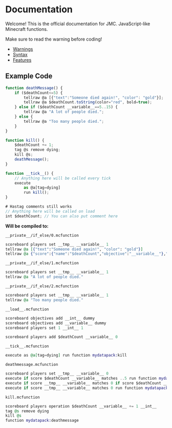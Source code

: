 # Documentation

Welcome! This is the official documentation for JMC.
JavaScript-like Minecraft functions.

Make sure to read the warning before coding!

- [Warnings](warnings.md)
- [Syntax](syntax.md)
- [Features](features.md)

## Example Code

```javascript
function deathMessage() {
    if ($deathCount<=5) {
        tellraw @a [{"text":"Someone died again!", "color": "gold"}];
        tellraw @a $deathCount.toString(color="red", bold=true);
    } else if ($deathCount __variable__==5..15) {
        tellraw @a "A lot of people died.";
    } else {
        tellraw @a "Too many people died.";
    }
}

function kill() {
    $deathCount += 1;
    tag @s remove dying;
    kill @s;
    deathMessage();
}

function __tick__() {
    // Anything here will be called every tick
    execute
        as @a[tag=dying]
        run kill();
}

# Hastag comments still works
// Anything here will be called on load
int $deathCount; // You can also put comment here
```

**Will be compiled to:**

`__private__/if_else/0.mcfunction`
```elixir
scoreboard players set __tmp__ __variable__ 1
tellraw @a [{"text":"Someone died again!", "color": "gold"}]
tellraw @a {"score":{"name":"$deathCount","objective":"__variable__"},"color":"red","bold":true}
```
`__private__/if_else/1.mcfunction`
```elixir
scoreboard players set __tmp__ __variable__ 1
tellraw @a "A lot of people died."
```
`__private__/if_else/2.mcfunction`
```elixir
scoreboard players set __tmp__ __variable__ 1
tellraw @a "Too many people died."

```
`__load__.mcfunction`
```elixir
scoreboard objectives add __int__ dummy
scoreboard objectives add __variable__ dummy
scoreboard players set 1 __int__ 1

scoreboard players add $deathCount __variable__ 0
```
`__tick__.mcfunction`
```elixir
execute as @a[tag=dying] run function mydatapack:kill
```
`deathmessage.mcfunction`
```elixir
scoreboard players set __tmp__ __variable__ 0
execute if score $deathCount __variable__ matches ..5 run function mydatapack:__private__/if_else/0
execute if score __tmp__ __variable__ matches 0 if score $deathCount __variable__ matches 5..15 run function mydatapack:__private__/if_else/1
execute if score __tmp__ __variable__ matches 0 run function mydatapack:__private__/if_else/2
```
`kill.mcfunction`
```elixir
scoreboard players operation $deathCount __variable__ += 1 __int__
tag @s remove dying
kill @s
function mydatapack:deathmessage
```

